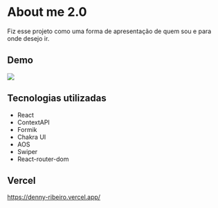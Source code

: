 # About me 2.0
Fiz esse projeto como uma forma de apresentação de quem sou e para onde desejo ir. 

## Demo
![](https://github.com/hulluxhd/About-me2.0/blob/development/src/assets/images/demo02(1).gif)

## Tecnologias utilizadas
* React
* ContextAPI
* Formik
* Chakra UI
* AOS
* Swiper
* React-router-dom

## Vercel
https://denny-ribeiro.vercel.app/
